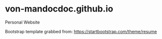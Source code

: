 # von-mandocdoc.github.io
Personal Website

Bootstrap template grabbed from:
https://startbootstrap.com/theme/resume